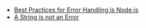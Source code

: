 - [Best Practices for Error Handling is Node.js](https://www.joyent.com/blog/best-practices-for-error-handling-in-node-js)
- [A String is not an Error](http://www.devthought.com/2011/12/22/a-string-is-not-an-error/)

